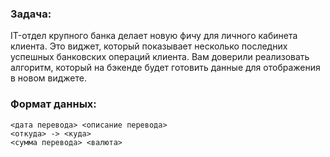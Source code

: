 ### Задача:
<aside>
IT-отдел крупного банка делает новую фичу для личного кабинета клиента. Это виджет, который показывает несколько последних успешных банковских операций клиента. Вам доверили реализовать алгоритм, который на бэкенде будет готовить данные для отображения в новом виджете.
</aside>


### Формат данных:
~~~commandline
<дата перевода> <описание перевода>
<откуда> -> <куда>
<сумма перевода> <валюта>
